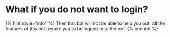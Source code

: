 # What if you do not want to login?

{% hint style="info" %}
Then this bot will not be able to help you out. All the features of this bot require you to be logged in to the bot.
{% endhint %}
